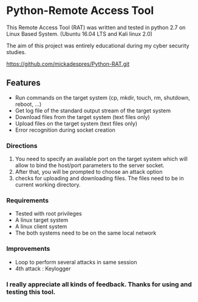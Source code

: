 # Python-Remote Access Tool

This Remote Access Tool (RAT) was written and tested in python 2.7 on Linux Based System. (Ubuntu 16.04 LTS and Kali linux 2.0)

The aim of this project was entirely educational during my cyber security studies.

https://github.com/mickadespres/Python-RAT.git

## Features

* Run commands on the target system (cp, mkdir, touch, rm, shutdown, reboot, ...)
* Get log file of the standard output stream of the target system
* Download files from the target system (text files only)
* Upload files on the target system (text files only)
* Error recognition during socket creation

### Directions

1. You need to specify an available port on the target system which will allow to bind the host/port parameters to the server socket.
2. After that, you will be prompted to choose an attack option
3. checks for uploading and downloading files. The files need to be in current working directory.


### Requirements

* Tested with root privileges
* A linux target system
* A linux client system
* The both systems need to be on the same local network

### Improvements 

* Loop to perform several attacks in same session
* 4th attack : Keylogger

### I really appreciate all kinds of feedback. Thanks for using and testing this tool.
